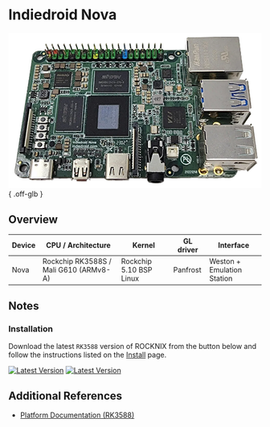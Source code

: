 # Indiedroid Nova

![](../../_inc/images/devices/indiedroid-nova.png){ .off-glb }

## Overview

| Device | CPU / Architecture | Kernel | GL driver | Interface |
| -- | -- | -- | -- | -- |
| Nova | Rockchip RK3588S / Mali G610 (ARMv8-A) | Rockchip 5.10 BSP Linux | Panfrost | Weston + Emulation Station |

## Notes

### Installation

Download the latest `RK3588` version of ROCKNIX from the button below and follow the instructions listed on the [Install](../../../play/install/) page.

[![Latest Version](https://img.shields.io/github/release/JustEnoughLinuxOS/distribution.svg?labelColor=111111&color=5998FF&label=Latest&style=flat#only-light)](https://github.com/ROCKNIX/distribution/releases/latest)
[![Latest Version](https://img.shields.io/github/release/JustEnoughLinuxOS/distribution.svg?labelColor=dddddd&color=5998FF&label=Latest&style=flat#only-dark)](https://github.com/ROCKNIX/distribution/releases/latest)

## Additional References

- [Platform Documentation (RK3588)](https://github.com/ROCKNIX/distribution/blob/main/documentation/PER_DEVICE_DOCUMENTATION/RK3588)